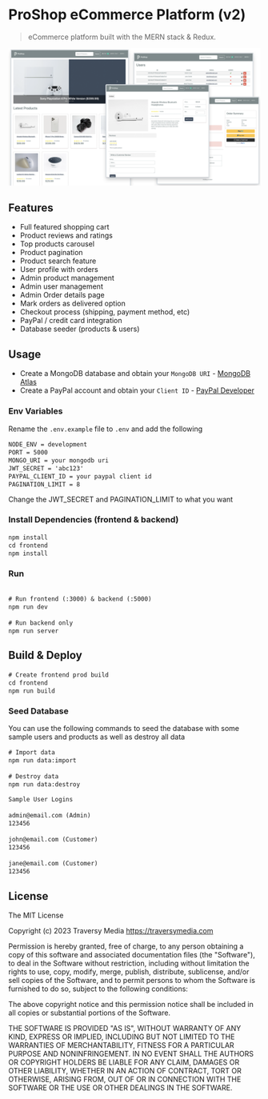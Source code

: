 # ProShop eCommerce Platform (v2)

> eCommerce platform built with the MERN stack & Redux.

<img src="./frontend/public/images/screens.png">


## Features

- Full featured shopping cart
- Product reviews and ratings
- Top products carousel
- Product pagination
- Product search feature
- User profile with orders
- Admin product management
- Admin user management
- Admin Order details page
- Mark orders as delivered option
- Checkout process (shipping, payment method, etc)
- PayPal / credit card integration
- Database seeder (products & users)

## Usage

- Create a MongoDB database and obtain your `MongoDB URI` - [MongoDB Atlas](https://www.mongodb.com/cloud/atlas/register)
- Create a PayPal account and obtain your `Client ID` - [PayPal Developer](https://developer.paypal.com/)

### Env Variables

Rename the `.env.example` file to `.env` and add the following

```
NODE_ENV = development
PORT = 5000
MONGO_URI = your mongodb uri
JWT_SECRET = 'abc123'
PAYPAL_CLIENT_ID = your paypal client id
PAGINATION_LIMIT = 8
```

Change the JWT_SECRET and PAGINATION_LIMIT to what you want

### Install Dependencies (frontend & backend)

```
npm install
cd frontend
npm install
```

### Run

```

# Run frontend (:3000) & backend (:5000)
npm run dev

# Run backend only
npm run server
```

## Build & Deploy

```
# Create frontend prod build
cd frontend
npm run build
```

### Seed Database

You can use the following commands to seed the database with some sample users and products as well as destroy all data

```
# Import data
npm run data:import

# Destroy data
npm run data:destroy
```

```
Sample User Logins

admin@email.com (Admin)
123456

john@email.com (Customer)
123456

jane@email.com (Customer)
123456
```

## License

The MIT License

Copyright (c) 2023 Traversy Media https://traversymedia.com

Permission is hereby granted, free of charge, to any person obtaining a copy
of this software and associated documentation files (the "Software"), to deal
in the Software without restriction, including without limitation the rights
to use, copy, modify, merge, publish, distribute, sublicense, and/or sell
copies of the Software, and to permit persons to whom the Software is
furnished to do so, subject to the following conditions:

The above copyright notice and this permission notice shall be included in
all copies or substantial portions of the Software.

THE SOFTWARE IS PROVIDED "AS IS", WITHOUT WARRANTY OF ANY KIND, EXPRESS OR
IMPLIED, INCLUDING BUT NOT LIMITED TO THE WARRANTIES OF MERCHANTABILITY,
FITNESS FOR A PARTICULAR PURPOSE AND NONINFRINGEMENT. IN NO EVENT SHALL THE
AUTHORS OR COPYRIGHT HOLDERS BE LIABLE FOR ANY CLAIM, DAMAGES OR OTHER
LIABILITY, WHETHER IN AN ACTION OF CONTRACT, TORT OR OTHERWISE, ARISING FROM,
OUT OF OR IN CONNECTION WITH THE SOFTWARE OR THE USE OR OTHER DEALINGS IN
THE SOFTWARE.
